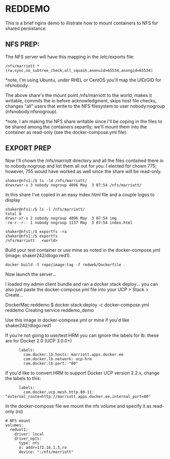 # REDDEMO
This is a brief nginx demo to illistrate how to mount containers to NFS for shared persistance.

## NFS PREP:
The NFS server will have this mapping in the /etc/exports file:
```
/nfs/marriott *(rw,sync,no_subtree_check,all_squash,anonuid=65534,anongid=65534)
```
*note, I'm using Ubuntu, under RHEL or CentOS you'll map the UID/GID for nfsnobody.

The above share's the mount point /nfs/marriott to the world, makes it writable, commits the io before acknowledgment, skips host file checks, changes "all" users that write to the NFS filesystem to user nobody:nogroup (nfsnobody:nfsnogroup).

*note, I am making the NFS share writable since I'll be coping in the files to be shared among the containers separtly; we'll mount them into the container as read-only (see the docker-compose.yml file).

## EXPORT PREP
Now I'll chown the /nfs/marriott directory and all the files contained there in to nobody:nogroup and list them all out for you. I elected for chown 775; however, 755 would have worked as well since the share will be read-only.
```
shaker@nfs1:/$ ls -ld /nfs/marriott/
drwxrwxr-x 3 nobody nogroup 4096 May  3 07:54 /nfs/marriott/
```
In this share I've copied in an easy index.html file and a couple logos to display
```
shaker@nfs1:/$ ls -l /nfs/marriott/
total 8
drwxr-xr-x 2 nobody nogroup 4096 May  3 07:54 img
-rw-r--r-- 1 nobody nogroup 1137 May  3 07:54 index.html

shaker@nfs1:/$ exportfs -ra
shaker@nfs1:/$ exportfs
/nfs/marriott   <world>
```

Build your test container or use mine as noted in the docker-compose.yml (image: shaker242/dlogo:red1).
```
docker build -t repo/image:tag -f redweb/Dockerfile .
```

Now launch the server... 

I loaded my admin client bundle and ran a docker stack deploy... you can also just paste the docker-compose.yml file into your UCP > Stack > Create... 

DockerMac:reddemo $ docker stack deploy -c docker-compose.yml reddemo
Creating service reddemo_demo

Use this image in docker-compose.yml or mine if you'd like shaker242/dlogo:red1

If you're not going to use/test HRM you can ignore the labels for lb: these are for Docker 2.0 (UCP 3.0.0+)
```
      labels:
        com.docker.lb.hosts: marriott.apps.docker.ee
        com.docker.lb.network: ucp-hrm
        com.docker.lb.port: "80"
```
If you'd like to convert HRM to support Docker UCP version 2.2.x, change the labels to this:
```
      labels:
        com.docker.ucp.mesh.http.80-11: "external_route=http://marriott.apps.docker.ee,internal_port=80"
```

In the docker-compose file we mount the nfs volume and specify it as read-only (ro)
```
# NFS mount 
volumes:
  redvol1:
    driver: local
    driver_opts:
      type: nfs
      o: addr=172.16.1.5,ro
      device: ":/nfs/marriott"
```

